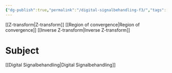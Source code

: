 ```yaml
---
{"dg-publish":true,"permalink":"/digital-signalbehandling-f3/","tags":["föreläsning","digitalsignalbehandling"]}
---
```



[[Z-transform\|Z-transform]]
[[Region of convergence\|Region of convergence]]
[[Inverse Z-transform\|Inverse Z-transform]]

# Subject
[[Digital Signalbehandling\|Digital Signalbehandling]]